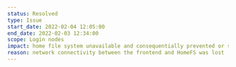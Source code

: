 ```yaml
---
status: Resolved
type: Issue
start_date: 2022-02-04 12:05:00
end_date: 2022-02-03 12:34:00
scope: Login nodes
impact: home file system unavailable and consequentially prevented or significantly slowed logins
reason: network connectivity between the frontend and HomeFS was lost
---
```

